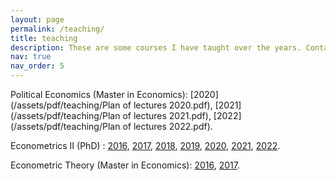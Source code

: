 ```yaml
---
layout: page
permalink: /teaching/
title: teaching
description: These are some courses I have taught over the years. Contact me if you are interested in class materials. 
nav: true
nav_order: 5
---
```


Political Economics (Master in Economics): [2020](/assets/pdf/teaching/Plan of lectures 2020.pdf), [2021](/assets/pdf/teaching/Plan of lectures 2021.pdf), [2022](/assets/pdf/teaching/Plan of lectures 2022.pdf).

Econometrics II (PhD) : [2016](/assets/pdf/teaching/Program_2016_econometrics_2.pdf), [2017](/assets/pdf/teaching/Program_2017_econometrics_2.pdf), [2018](/assets/pdf/teaching/Program_2018_econometrics_2.pdf), [2019](/assets/pdf/teaching/Program_2019.pdf), [2020](/assets/pdf/teaching/Program_2020.pdf), [2021](/assets/pdf/teaching/Program_2021.pdf), [2022](/assets/pdf/teaching/Program_2022.pdf).

Econometric Theory (Master in Economics): [2016](/assets/pdf/teaching/Program_2016.pdf), [2017](/assets/pdf/teaching/Program_2017.pdf). 

 